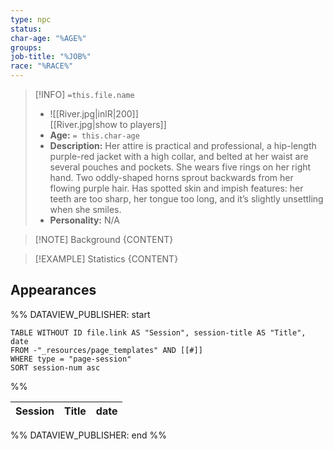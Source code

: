```yaml
---
type: npc
status: 
char-age: "%AGE%"
groups: 
job-title: "%JOB%"
race: "%RACE%"
---
```


>[!INFO] `=this.file.name`
>- ![[River.jpg|inlR|200]]
<br/> [[River.jpg|show to players]]
>- **Age:** `= this.char-age`
> - **Description:** Her attire is practical and professional, a hip-length purple-red jacket with a high collar, and belted at her waist are several pouches and pockets. She wears five rings on her right hand. Two oddly-shaped horns sprout backwards from her flowing purple hair. Has spotted skin and impish features: her teeth are too sharp, her tongue too long, and it’s slightly unsettling when she smiles.
> - **Personality:** N/A
 
 >[!NOTE] Background
 > {CONTENT}

 >[!EXAMPLE] Statistics
 > {CONTENT}

## Appearances

%% DATAVIEW_PUBLISHER: start
```dataview
TABLE WITHOUT ID file.link AS "Session", session-title AS "Title", date
FROM -"_resources/page_templates" AND [[#]]
WHERE type = "page-session"
SORT session-num asc
```
%%

| Session | Title | date |
| ------- | ----- | ---- |

%% DATAVIEW_PUBLISHER: end %%